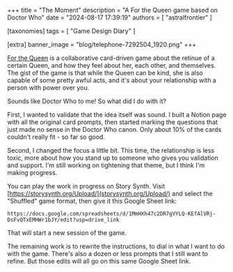+++
title = "The Moment"
description = "A For the Queen game based on Doctor Who"
date = "2024-08-17 17:39:19"
authors = [ "astralfrontier" ]

[taxonomies]
tags = [ "Game Design Diary" ]

[extra]
banner_image = "blog/telephone-7292504_1920.png"
+++

[For the Queen](https://darringtonpress.com/forthequeen/) is a collaborative card-driven game
about the retinue of a certain Queen, and how they feel about her, each other, and themselves.
The gist of the game is that while the Queen can be kind, she is also capable of some
pretty awful acts, and it's about your relationship with a person with power over you.

Sounds like Doctor Who to me! So what did I do with it?

<!-- more -->

First, I wanted to validate that the idea itself was sound.
I built a Notion page with all the original card prompts,
then started marking the questions that just made no sense in the Doctor Who canon.
Only about 10% of the cards couldn't really fit - so far so good.

Second, I changed the focus a little bit. This time, the relationship is less toxic,
more about how you stand up to someone who gives you validation and support.
I'm still working on tightening that theme, but I think I'm making progress.

You can play the work in progress on Story Synth. Visit [https://storysynth.org/Upload/](storysynth.org/Upload/)
and select the "Shuffled" game format, then give it this Google Sheet link:

`https://docs.google.com/spreadsheets/d/1MmHXh47c2DR7gVYLQ-KEfAlVRj-DsFvQTxEMHWr1bJY/edit?usp=drive_link`

That will start a new session of the game.

The remaining work is to rewrite the instructions, to dial in what I want to do with the game.
There's also a dozen or less prompts that I still want to refine.
But those edits will all go on this same Google Sheet link.